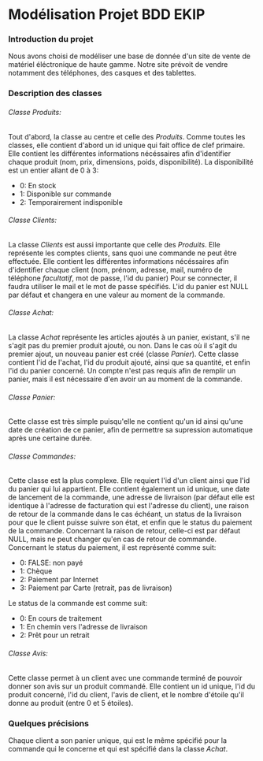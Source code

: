 # Modélisation Projet BDD EKIP
### Introduction du projet
Nous avons choisi de modéliser une base de donnée d'un site de vente de matériel éléctronique de haute gamme. Notre site prévoit de vendre notamment des téléphones, des casques et des tablettes.

### Description des classes

###### *Classe Produits*:
Tout d'abord, la classe au centre et celle des *Produits*. Comme toutes les classes, elle contient d'abord un id unique qui fait office de clef primaire. Elle contient les différentes informations nécéssaires afin d'identifier chaque produit (nom, prix, dimensions, poids, disponibilité).
La disponibilité est un entier allant de 0 à 3:
* 0: En stock
* 1: Disponible sur commande
* 2: Temporairement indisponible

###### *Classe Clients*:
La classe *Clients* est aussi importante que celle des *Produits*. Elle représente les comptes clients, sans quoi une commande ne peut être effectuée. Elle contient les différentes informations nécéssaires afin d'identifier chaque client (nom, prénom, adresse, mail, numéro de téléphone _facultatif_, mot de passe, l'id du panier)
Pour se connecter, il faudra utiliser le mail et le mot de passe spécifiés.
L'id du panier est NULL par défaut et changera en une valeur au moment de la commande.

###### *Classe Achat*:
La classe *Achat* représente les articles ajoutés à un panier, existant, s'il ne s'agit pas du premier produit ajouté, ou non. Dans le cas où il s'agit du premier ajout, un nouveau panier est créé (classe *Panier*). Cette classe contient l'id de l'achat, l'id du produit ajouté, ainsi que sa quantité, et enfin l'id du panier concerné. Un compte n'est pas requis afin de remplir un panier, mais il est nécessaire d'en avoir un au moment de la commande.

###### *Classe Panier*:
Cette classe est très simple puisqu'elle ne contient qu'un id ainsi qu'une date de création de ce panier, afin de permettre sa supression automatique après une certaine durée.

###### *Classe Commandes*:
Cette classe est la plus complexe. Elle requiert l'id d'un client ainsi que l'id du panier qui lui appartient. Elle contient également un id unique, une date de lancement de la commande, une adresse de livraison (par défaut elle est identique à l'adresse de facturation qui est l'adresse du client), une raison de retour de la commande dans le cas échéant, un status de la livraison pour que le client puisse suivre son état, et enfin que le status du paiement de la commande.
Concernant la raison de retour, celle-ci est par défaut NULL, mais ne peut changer qu'en cas de retour de commande.
Concernant le status du paiement, il est représenté comme suit:
* 0: FALSE: non payé
* 1: Chèque
* 2: Paiement par Internet
* 3: Paiement par Carte (retrait, pas de livraison)

Le status de la commande est comme suit:
* 0: En cours de traitement
* 1: En chemin vers l'adresse de livraison
* 2: Prêt pour un retrait

###### *Classe Avis*:
Cette classe permet à un client avec une commande terminé de pouvoir donner son avis sur un produit commandé. Elle contient un id unique, l'id du produit concerné, l'id du client, l'avis de client, et le nombre d'étoile qu'il donne au produit (entre 0 et 5 étoiles).


### Quelques précisions
Chaque client a son panier unique, qui est le même spécifié pour la commande qui le concerne et qui est spécifié dans la classe *Achat*.
